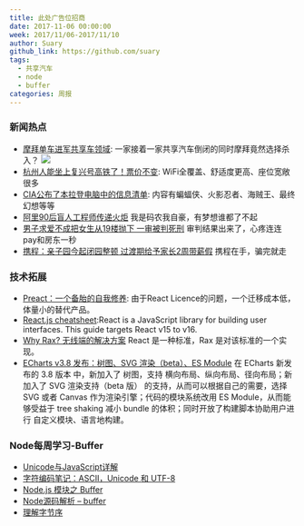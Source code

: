 ```yaml
---
title: 此处广告位招商
date: 2017-11-06 00:00:00
week: 2017/11/06-2017/11/10
author: Suary
github_link: https://github.com/suary
tags:
  - 共享汽车
  - node
  - buffer
categories: 周报
---
```


### 新闻热点

- [摩拜单车进军共享车领域](http://www.techweb.com.cn/it/2017-11-06/2602327.shtml): 一家接着一家共享汽车倒闭的同时摩拜竟然选择杀入？
![](http://upload.techweb.com.cn/2017/1106/1509935280615.jpg)
- [杭州人能坐上复兴号高铁了！票价不变](http://zj.qq.com/a/20171107/026919.htm): WiFi全覆盖、舒适度更高、座位宽敞很多
- [CIA公布了本拉登电脑中的信息清单](https://www.cia.gov/news-information/press-releases-statements/2017-press-releases-statements/cia-releases-additional-files-recovered-in-ubl-compound-raid.html): 内容有蝙蝠侠、火影忍者、海贼王、最终幻想等等
- [阿里90后盲人工程师传递火炬](http://www.cnbeta.com/articles/tech/668095.htm) 我是码农我自豪，有梦想谁都了不起
- [男子求爱不成把女生从19楼抛下 一审被判死刑](http://zj.qq.com/a/20171109/017223.htm) 审判结果出来了，心疼连连pay和房东一秒
- [携程：亲子园今起闭园整顿 过渡期给予家长2周带薪假](http://tech.sina.com.cn/i/2017-11-09/doc-ifynsait6562515.shtml) 携程在手，骗完就走




### 技术拓展

- [Preact：一个备胎的自我修养](https://zhuanlan.zhihu.com/p/30796007?utm_medium=social&utm_source=wechat_session): 由于React Licence的问题，一个迁移成本低，体量小的替代产品。
- [React.js cheatsheet](https://devhints.io/react):React is a JavaScript library for building user interfaces. This guide targets React v15 to v16.
- [Why Rax? 无线端的解决方案](http://taobaofed.org/blog/2017/02/10/why-rax/) React 是一种标准，Rax 是对该标准的一个实现。
- [ECharts v3.8 发布：树图、SVG 渲染（beta）、ES Module](http://efe.baidu.com/blog/echarts-3-8-0/) 在 ECharts 新发布的 3.8 版本 中，新加入了 树图，支持 横向布局、纵向布局、径向布局；新加入了 SVG 渲染支持（beta 版） 的支持，从而可以根据自己的需要，选择 SVG 或者 Canvas 作为渲染引擎；代码的模块系统改用 ES Module，从而能够受益于 tree shaking 减小 bundle 的体积；同时开放了构建脚本协助用户进行 自定义模块、语言地构建。


### Node每周学习-Buffer

- [Unicode与JavaScript详解](http://www.ruanyifeng.com/blog/2014/12/unicode.html)
- [字符编码笔记：ASCII，Unicode 和 UTF-8](http://www.ruanyifeng.com/blog/2007/10/ascii_unicode_and_utf-8.html)
- [Node.js 模块之 Buffer](https://dremy.cn/blog/nodejs-module-buffer)
- [Node源码解析 – buffer](http://zhenhua-lee.github.io/node/buffer.html)
- [理解字节序](http://www.ruanyifeng.com/blog/2016/11/byte-order.html)
